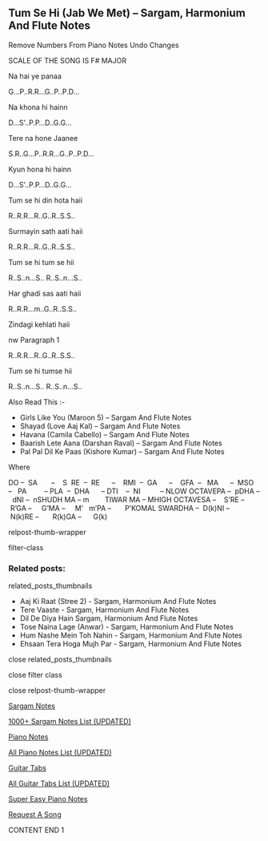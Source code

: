 
## Tum Se Hi (Jab We Met) – Sargam, Harmonium And Flute Notes

Remove Numbers From Piano Notes
Undo Changes

SCALE OF THE SONG IS F# MAJOR

Na hai ye panaa

G…P..R.R…G..P..P.D…

Na khona hi hainn

D…S’..P.P…D..G.G…

Tere na hone Jaanee

S.R..G…P..R.R…G..P..P.D…

Kyun hona hi hainn

D…S’..P.P…D..G.G…

Tum se hi din hota haii

R..R.R…R..G..R..S.S..

Surmayin sath aati haii

R..R.R…R..G..R..S.S..

Tum se hi tum se hii

R..S..n…S.. R..S..n…S..

Har ghadi sas aati haii

R..R.R…m..G..R..S.S..

Zindagi kehlati haii

nw Paragraph 1

R..R.R…R..G..R..S.S..

Tum se hi tumse hii

R..S..n…S.. R..S..n…S..



Also Read This :-



* Girls Like You (Maroon 5) – Sargam And Flute Notes
* Shayad (Love Aaj Kal) – Sargam And Flute Notes
* Havana (Camila Cabello) – Sargam And Flute Notes
* Baarish Lete Aana (Darshan Raval) – Sargam And Flute Notes
* Pal Pal Dil Ke Paas (Kishore Kumar) – Sargam And Flute Notes

Where



DO –  SA       –    S  RE  –  RE      –    RMI  –  GA      –    GFA  –   MA      –  MSO  –   PA         – PLA  –  DHA      – DTI    –  NI          – NLOW OCTAVEPA –  pDHA –  dNI –  nSHUDH MA – m        TIWAR MA – MHIGH OCTAVESA –    S’RE –     R’GA –     G’MA –     M’   m’PA –       P’KOMAL SWARDHA –  D(k)NI –       N(k)RE –       R(k)GA –      G(k)



relpost-thumb-wrapper

filter-class

### Related posts:

related_posts_thumbnails

* Aaj Ki Raat (Stree 2) - Sargam, Harmonium And Flute Notes
* Tere Vaaste - Sargam, Harmonium And Flute Notes
* Dil De Diya Hain Sargam, Harmonium And Flute Notes
* Tose Naina Lage (Anwar) - Sargam, Harmonium And Flute Notes
* Hum Nashe Mein Toh Nahin - Sargam, Harmonium And Flute Notes
* Ehsaan Tera Hoga Mujh Par - Sargam, Harmonium And Flute Notes

close related_posts_thumbnails

close filter class

close relpost-thumb-wrapper

[Sargam Notes](https://www.notationsworld.com/sargam-notes.html)

[1000+ Sargam Notes List (UPDATED)](https://www.notationsworld.com/all-songs-list-sargam-notes.html)

[Piano Notes](https://www.notationsworld.com/piano-notes.html)

[All Piano Notes List (UPDATED)](https://www.notationsworld.com/all-songs-list-piano-notes.html)

[Guitar Tabs](https://www.notationsworld.com/guitar-tabs.html)

[All Guitar Tabs List (UPDATED)](https://www.notationsworld.com/all-songs-list-guitar-tabs.html)

[Super Easy Piano Notes](https://studywall.in/)

[Request A Song](https://www.notationsworld.com/request-a-song.html)

CONTENT END 1

